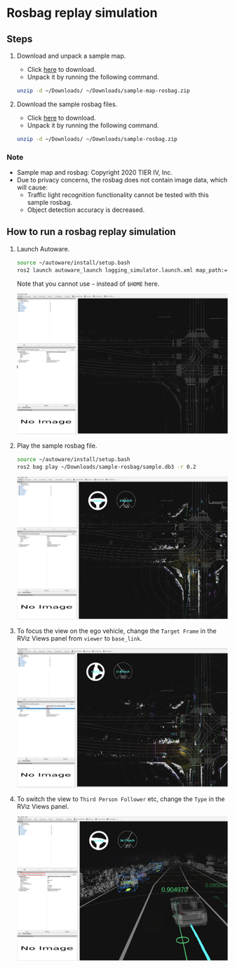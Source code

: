# Rosbag replay simulation

## Steps

1. Download and unpack a sample map.

   <!--  TODO: Move to the AWF organization's Google Drive. -->

   - Click [here](https://drive.google.com/file/d/14EAKHSldOjJmHHEi6bVpT4bLFVmavLkl/view?usp=sharing) to download.
   - Unpack it by running the following command.

   ```bash
   unzip -d ~/Downloads/ ~/Downloads/sample-map-rosbag.zip
   ```

2. Download the sample rosbag files.

   <!--  TODO: Move to the AWF organization's Google Drive. -->

   - Click [here](https://drive.google.com/file/d/151YTzZzRzEH7uxHIQ1JhHlWNazCQvEZ8/view?usp=sharing) to download.
   - Unpack it by running the following command.

   ```bash
   unzip -d ~/Downloads/ ~/Downloads/sample-rosbag.zip
   ```

### Note

- Sample map and rosbag: Copyright 2020 TIER IV, Inc.
- Due to privacy concerns, the rosbag does not contain image data, which will cause:
  - Traffic light recognition functionality cannot be tested with this sample rosbag.
  - Object detection accuracy is decreased.

## How to run a rosbag replay simulation

1. Launch Autoware.

   ```sh
   source ~/autoware/install/setup.bash
   ros2 launch autoware_launch logging_simulator.launch.xml map_path:=$HOME/Downloads/sample-map-rosbag vehicle_model:=sample_vehicle sensor_model:=sample_sensor_kit
   ```

   Note that you cannot use `~` instead of `$HOME` here.

   ![after-autoware-launch](images/rosbag-replay/after-autoware-launch.png)

2. Play the sample rosbag file.

   ```sh
   source ~/autoware/install/setup.bash
   ros2 bag play ~/Downloads/sample-rosbag/sample.db3 -r 0.2
   ```

   ![after-rosbag-play](images/rosbag-replay/after-rosbag-play.png)

3. To focus the view on the ego vehicle, change the `Target Frame` in the RViz Views panel from `viewer` to `base_link`.

   ![change-target-frame](images/rosbag-replay/change-target-frame.png)

4. To switch the view to `Third Person Follower` etc, change the `Type` in the RViz Views panel.

   ![third-person-follower](images/rosbag-replay/third-person-follower.png)
